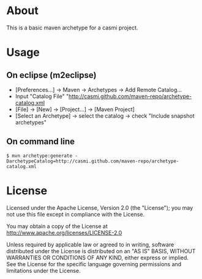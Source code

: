 # About

This is a basic maven archetype for a casmi project.


# Usage

## On eclipse (m2eclipse)

* [Preferences...] -> Maven -> Archetypes -> Add Remote Catalog...
* Input "Catalog File" "http://casmi.github.com/maven-repo/archetype-catalog.xml
* [File] -> [New] -> [Project...] -> [Maven Project]
* [Select an Archetype] -> select the catalog -> check "Include snapshot archetypes"

## On command line

    $ mvn archetype:generate -DarchetypeCatalog=http://casmi.github.com/maven-repo/archetype-catalog.xml

# License

Licensed under the Apache License, Version 2.0 (the "License"); you may not use this file except in compliance with the License.

You may obtain a copy of the License at http://www.apache.org/licenses/LICENSE-2.0

Unless required by applicable law or agreed to in writing, software distributed under the License is distributed on an "AS IS" BASIS, WITHOUT WARRANTIES OR CONDITIONS OF ANY KIND, either express or implied.
See the License for the specific language governing permissions and limitations under the License.